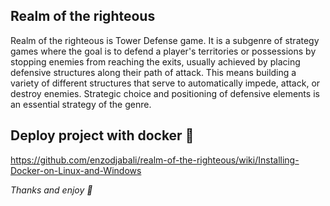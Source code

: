 ## Realm of the righteous

Realm of the righteous is Tower Defense game. It is a subgenre of strategy games where 
the goal is to defend a player's territories or possessions by stopping enemies from 
reaching the exits, usually achieved by placing defensive structures along their path 
of attack. This means building a variety of different structures that serve 
to automatically impede, attack, or destroy enemies. Strategic choice and positioning 
of defensive elements is an essential strategy of the genre.

## Deploy project with docker 🐳

https://github.com/enzodjabali/realm-of-the-righteous/wiki/Installing-Docker-on-Linux-and-Windows

<i>Thanks and enjoy 👋</i>
